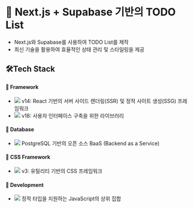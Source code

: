
# 🚀 Next.js + Supabase 기반의 TODO List
* Next.js와 Supabase를 사용하여 TODO List를 제작
* 최신 기술을 활용하여 효율적인 상태 관리 및 스타일링을 제공


## 🛠Tech Stack 

####  🎯 Framework
* <img src="https://img.shields.io/badge/Next-black?style=for-the-badge&logo=next.js&logoColor=white"> v14: React 기반의 서버 사이드 렌더링(SSR) 및 정적 사이트 생성(SSG) 프레임워크
* <img src="https://img.shields.io/badge/react-%2320232a.svg?style=for-the-badge&logo=react&logoColor=%2361DAFB"> v18: 사용자 인터페이스 구축을 위한 라이브러리

#### 💾 Database
* <img src="https://img.shields.io/badge/Supabase-3ECF8E?style=for-the-badge&logo=supabase&logoColor=white"> PostgreSQL 기반의 오픈 소스 BaaS (Backend as a Service)

#### 🎨 CSS Framework
* <img src="https://img.shields.io/badge/tailwindcss-%2338B2AC.svg?style=for-the-badge&logo=tailwind-css&logoColor=white"> v3: 유틸리티 기반의 CSS 프레임워크

#### 🔧 Development
* <img src="https://img.shields.io/badge/typescript-%23007ACC.svg?style=for-the-badge&logo=typescript&logoColor=white"> 정적 타입을 지원하는 JavaScript의 상위 집합
